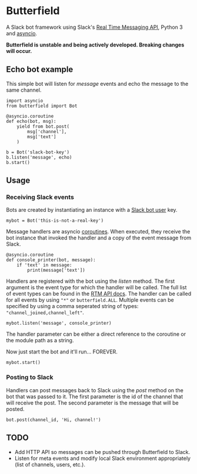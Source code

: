 # Butterfield

A Slack bot framework using Slack's [Real Time Messaging API](https://api.slack.com/rtm), Python 3 and [asyncio](https://docs.python.org/3/library/asyncio.html).

**Butterfield is unstable and being actively developed. Breaking changes will occur.**

## Echo bot example

This simple bot will listen for *message* events and echo the message to the same channel. 

	import asyncio
	from butterfield import Bot
	
	@asyncio.coroutine
	def echo(bot, msg):
		yield from bot.post(
			msg['channel'],
			msg['text']
		)
	
	b = Bot('slack-bot-key')
	b.listen('message', echo)
	b.start()

## Usage

### Receiving Slack events

Bots are created by instantiating an instance with a [Slack bot user](https://api.slack.com/bot-users) key.

	mybot = Bot('this-is-not-a-real-key')
	
Message handlers are asyncio [coroutines](https://docs.python.org/3/library/asyncio-task.html#coroutine). When executed, they receive the bot instance that invoked the handler and a copy of the event message from Slack.

	@asyncio.coroutine
	def console_printer(bot, message):
		if 'text' in message:
			print(message['text'])

Handlers are registered with the bot using the *listen* method. The first argument is the event type for which the handler will be called. The full list of event types can be found in the [RTM API docs](https://api.slack.com/rtm). The handler can be called for all events by using `"*"` or `butterfield.ALL`. Multiple events can be specified by using a comma seperated string of types: `"channel_joined,channel_left"`.

	mybot.listen('message', console_printer)

The handler parameter can be either a direct reference to the coroutine or the module path as a string.

Now just start the bot and it'll run... FOREVER.

	mybot.start()

### Posting to Slack

Handlers can post messages back to Slack using the *post* method on the bot that was passed to it. The first parameter is the id of the channel that will receive the post. The second parameter is the message that will be posted.

	bot.post(channel_id, 'Hi, channel!')

## TODO

* Add HTTP API so messages can be pushed through Butterfield to Slack.
* Listen for meta events and modify local Slack environment appropriately (list of channels, users, etc.).
